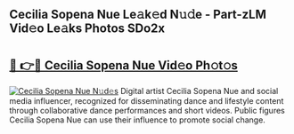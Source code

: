 ## Cecilia Sopena Nue Le𝚊k𝚎d N𝚞𝚍e - Part-zLM Vid𝚎o Le𝚊ks Photos SDo2x

# <h2><a href="http://fb3lilq.evod.top/?m=Cecilia+Sopena+Nue">🔗 👉🔴 Cecilia Sopena Nue Vid𝚎o Ph𝚘t𝚘s</a></h2>

[![Cecilia Sopena Nue N𝚞d𝚎s](https://i.imgur.com/8V9OHl7.gif)](http://fb3lilq.evod.top/?m=Cecilia+Sopena+Nue)
Digital artist Cecilia Sopena Nue and social media influencer, recognized for disseminating dance and lifestyle content through collaborative dance performances and short videos. Public figures Cecilia Sopena Nue can use their influence to promote social change. 
